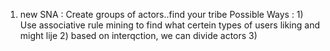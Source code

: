 1) new SNA : Create groups of actors..find your tribe
		Possible Ways :
			1) Use associative rule mining to find what certein types of users liking and might lije
			2) based on interqction, we can divide actors
			3) 
